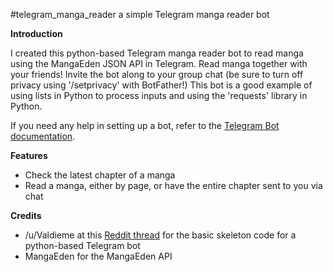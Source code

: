 #telegram_manga_reader
a simple Telegram manga reader bot

**Introduction**

I created this python-based Telegram manga reader bot to read manga using the MangaEden JSON API in Telegram. Read manga together with your friends! Invite the bot along to your group chat (be sure to turn off privacy using '/setprivacy' with BotFather!) This bot is a good example of using lists in Python to process inputs and using the 'requests' library in Python.

If you need any help in setting up a bot, refer to the [Telegram Bot documentation](https://core.telegram.org/bots).

**Features**
* Check the latest chapter of a manga
* Read a manga, either by page, or have the entire chapter sent to you via chat

**Credits**
* /u/Valdieme at this [Reddit thread](https://www.reddit.com/r/TelegramBots/comments/3b8kf3/the_simplest_python_bot/) for the basic skeleton code for a python-based Telegram bot
* MangaEden for the MangaEden API

